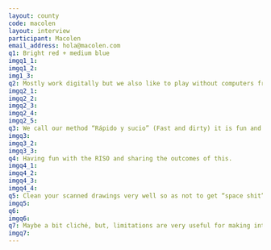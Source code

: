 ```yaml
---
layout: county 
code: macolen
layout: interview
participant: Macolen
email_address: hola@macolen.com
q1: Bright red + medium blue 
imgq1_1: 
imgq1_2: 
img1_3: 
q2: Mostly work digitally but we also like to play without computers from time to time.  Editorial decisions are taken in collaboration with the artists we work with. 
imgq2_1: 
imgq2_2: 
imgq2_3: 
imgq2_4: 
imgq2_5: 
q3: We call our method “Rápido y sucio” (Fast and dirty) it is fun and effective. That doesn’t mean the results aren’t clean. It’s just our the tool we use not to get stuck in the process and to make things materialize.
imgq3: 
imgq3_2: 
imgq3_3: 
q4: Having fun with the RISO and sharing the outcomes of this.
imgq4_1: 
imgq4_2: 
imgq4_3: 
imgq4_4: 
q5: Clean your scanned drawings very well so as not to get “space shit” on your prints. Be patient with your machine when printing in rainy weather. Let each color of a multicolor print dry for a long time before adding the next one to avoid getting roller marks.
imgq5: 
q6: 
imgq6: 
q7: Maybe a bit cliché, but, limitations are very useful for making interesting things happen.
imgq7: 
---
```

